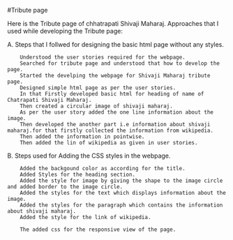 #Tribute page

Here is the Tribute page of chhatrapati Shivaji Maharaj. Approaches that I used while developing the Tribute page: 

A. Steps that I follwed for designing the basic html page without any styles.

		Understood the user stories required for the webpage.
		Searched for tribute page and understood that how to develop the page.
		Started the develping the webpage for Shivaji Maharaj tribute page.
		Designed simple html page as per the user stories.
		In that Firstly developed basic html for heading of name of Chatrapati Shivaji Maharaj.
		Then created a circular image of shivaji maharaj.
		As per the user story added the one line information about the image.
		Then developed the another part i.e information about shivaji maharaj.for that firstly collected the information from wikipedia.
		Then added the information in pointwise.
		Then added the lin of wikipedia as given in user stories.

		
B. Steps used for Adding the CSS styles in the webpage.

		Added the backgound color as according for the title.
		Added Styles for the heading section.
		Added the style for image by giving the shape to the image circle and added border to the image circle.
		Added the styles for the text which displays information about the image.
		Added the styles for the paragraph which contains the information about shivaji maharaj.
		Added the style for the link of wikipedia.
		
		The added css for the responsive view of the page.
